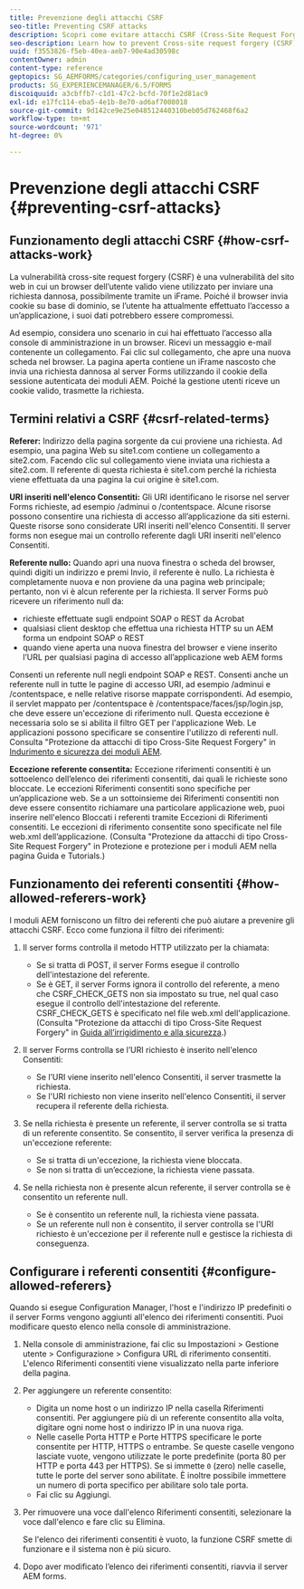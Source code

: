 ```yaml
---
title: Prevenzione degli attacchi CSRF
seo-title: Preventing CSRF attacks
description: Scopri come evitare attacchi CSRF (Cross-Site Request Forgery) e proteggere i dati utente da possibili compromessi.
seo-description: Learn how to prevent Cross-site request forgery (CSRF) attacks and safeguard user data from being compromised.
uuid: f3553826-f5eb-40ea-aeb7-90e4ad30598c
contentOwner: admin
content-type: reference
geptopics: SG_AEMFORMS/categories/configuring_user_management
products: SG_EXPERIENCEMANAGER/6.5/FORMS
discoiquuid: a3cbffb7-c1d1-47c2-bcfd-70f1e2d81ac9
exl-id: e17fc114-eba5-4e1b-8e70-ad6af7008018
source-git-commit: 9d142ce9e25e048512440310beb05d762468f6a2
workflow-type: tm+mt
source-wordcount: '971'
ht-degree: 0%

---
```


# Prevenzione degli attacchi CSRF {#preventing-csrf-attacks}

## Funzionamento degli attacchi CSRF {#how-csrf-attacks-work}

La vulnerabilità cross-site request forgery (CSRF) è una vulnerabilità del sito web in cui un browser dell’utente valido viene utilizzato per inviare una richiesta dannosa, possibilmente tramite un iFrame. Poiché il browser invia cookie su base di dominio, se l’utente ha attualmente effettuato l’accesso a un’applicazione, i suoi dati potrebbero essere compromessi.

Ad esempio, considera uno scenario in cui hai effettuato l’accesso alla console di amministrazione in un browser. Ricevi un messaggio e-mail contenente un collegamento. Fai clic sul collegamento, che apre una nuova scheda nel browser. La pagina aperta contiene un iFrame nascosto che invia una richiesta dannosa al server Forms utilizzando il cookie della sessione autenticata dei moduli AEM. Poiché la gestione utenti riceve un cookie valido, trasmette la richiesta.

## Termini relativi a CSRF {#csrf-related-terms}

**Referer:** Indirizzo della pagina sorgente da cui proviene una richiesta. Ad esempio, una pagina Web su site1.com contiene un collegamento a site2.com. Facendo clic sul collegamento viene inviata una richiesta a site2.com. Il referente di questa richiesta è site1.com perché la richiesta viene effettuata da una pagina la cui origine è site1.com.

**URI inseriti nell&#39;elenco Consentiti:** Gli URI identificano le risorse nel server Forms richieste, ad esempio /adminui o /contentspace. Alcune risorse possono consentire una richiesta di accesso all’applicazione da siti esterni. Queste risorse sono considerate URI inseriti nell&#39;elenco Consentiti. Il server forms non esegue mai un controllo referente dagli URI inseriti nell&#39;elenco Consentiti.

**Referente nullo:** Quando apri una nuova finestra o scheda del browser, quindi digiti un indirizzo e premi Invio, il referente è nullo. La richiesta è completamente nuova e non proviene da una pagina web principale; pertanto, non vi è alcun referente per la richiesta. Il server Forms può ricevere un riferimento null da:

* richieste effettuate sugli endpoint SOAP o REST da Acrobat
* qualsiasi client desktop che effettua una richiesta HTTP su un AEM forma un endpoint SOAP o REST
* quando viene aperta una nuova finestra del browser e viene inserito l’URL per qualsiasi pagina di accesso all’applicazione web AEM forms

Consenti un referente null negli endpoint SOAP e REST. Consenti anche un referente null in tutte le pagine di accesso URI, ad esempio /adminui e /contentspace, e nelle relative risorse mappate corrispondenti. Ad esempio, il servlet mappato per /contentspace è /contentspace/faces/jsp/login.jsp, che deve essere un&#39;eccezione di riferimento null. Questa eccezione è necessaria solo se si abilita il filtro GET per l&#39;applicazione Web. Le applicazioni possono specificare se consentire l&#39;utilizzo di referenti null. Consulta &quot;Protezione da attacchi di tipo Cross-Site Request Forgery&quot; in [Indurimento e sicurezza dei moduli AEM](https://help.adobe.com/en_US/livecycle/11.0/HardeningSecurity/index.html).

**Eccezione referente consentita:** Eccezione riferimenti consentiti è un sottoelenco dell’elenco dei riferimenti consentiti, dai quali le richieste sono bloccate. Le eccezioni Riferimenti consentiti sono specifiche per un’applicazione web. Se a un sottoinsieme dei Riferimenti consentiti non deve essere consentito richiamare una particolare applicazione web, puoi inserire nell&#39;elenco Bloccati i referenti tramite Eccezioni di Riferimenti consentiti. Le eccezioni di riferimento consentite sono specificate nel file web.xml dell’applicazione. (Consulta &quot;Protezione da attacchi di tipo Cross-Site Request Forgery&quot; in Protezione e protezione per i moduli AEM nella pagina Guida e Tutorials.)

## Funzionamento dei referenti consentiti {#how-allowed-referers-work}

I moduli AEM forniscono un filtro dei referenti che può aiutare a prevenire gli attacchi CSRF. Ecco come funziona il filtro dei riferimenti:

1. Il server forms controlla il metodo HTTP utilizzato per la chiamata:

   * Se si tratta di POST, il server Forms esegue il controllo dell&#39;intestazione del referente.
   * Se è GET, il server Forms ignora il controllo del referente, a meno che CSRF_CHECK_GETS non sia impostato su true, nel qual caso esegue il controllo dell&#39;intestazione del referente. CSRF_CHECK_GETS è specificato nel file web.xml dell&#39;applicazione. (Consulta &quot;Protezione da attacchi di tipo Cross-Site Request Forgery&quot; in [Guida all’irrigidimento e alla sicurezza](https://help.adobe.com/en_US/livecycle/11.0/HardeningSecurity/index.html).)

1. Il server Forms controlla se l’URI richiesto è inserito nell&#39;elenco Consentiti:

   * Se l’URI viene inserito nell&#39;elenco Consentiti, il server trasmette la richiesta.
   * Se l&#39;URI richiesto non viene inserito nell&#39;elenco Consentiti, il server recupera il referente della richiesta.

1. Se nella richiesta è presente un referente, il server controlla se si tratta di un referente consentito. Se consentito, il server verifica la presenza di un&#39;eccezione referente:

   * Se si tratta di un&#39;eccezione, la richiesta viene bloccata.
   * Se non si tratta di un’eccezione, la richiesta viene passata.

1. Se nella richiesta non è presente alcun referente, il server controlla se è consentito un referente null.

   * Se è consentito un referente null, la richiesta viene passata.
   * Se un referente null non è consentito, il server controlla se l&#39;URI richiesto è un&#39;eccezione per il referente null e gestisce la richiesta di conseguenza.

## Configurare i referenti consentiti {#configure-allowed-referers}

Quando si esegue Configuration Manager, l&#39;host e l&#39;indirizzo IP predefiniti o il server Forms vengono aggiunti all&#39;elenco dei riferimenti consentiti. Puoi modificare questo elenco nella console di amministrazione.

1. Nella console di amministrazione, fai clic su Impostazioni > Gestione utente > Configurazione > Configura URL di riferimento consentiti. L&#39;elenco Riferimenti consentiti viene visualizzato nella parte inferiore della pagina.
1. Per aggiungere un referente consentito:

   * Digita un nome host o un indirizzo IP nella casella Riferimenti consentiti. Per aggiungere più di un referente consentito alla volta, digitare ogni nome host o indirizzo IP in una nuova riga.
   * Nelle caselle Porta HTTP e Porte HTTPS specificare le porte consentite per HTTP, HTTPS o entrambe. Se queste caselle vengono lasciate vuote, vengono utilizzate le porte predefinite (porta 80 per HTTP e porta 443 per HTTPS). Se si immette `0` (zero) nelle caselle, tutte le porte del server sono abilitate. È inoltre possibile immettere un numero di porta specifico per abilitare solo tale porta.
   * Fai clic su Aggiungi.

1. Per rimuovere una voce dall&#39;elenco Riferimenti consentiti, selezionare la voce dall&#39;elenco e fare clic su Elimina.

   Se l&#39;elenco dei riferimenti consentiti è vuoto, la funzione CSRF smette di funzionare e il sistema non è più sicuro.

1. Dopo aver modificato l’elenco dei riferimenti consentiti, riavvia il server AEM forms.
